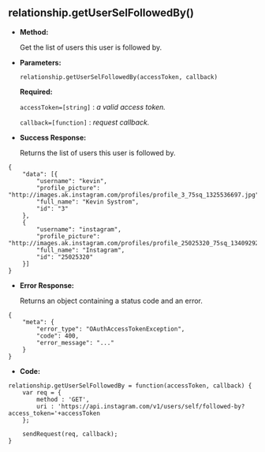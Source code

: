 **relationship.getUserSelFollowedBy()**
----

* **Method:**
  
	Get the list of users this user is followed by.
	
*  **Parameters:**

	```
	relationship.getUserSelFollowedBy(accessToken, callback)
	```

   **Required:**
 
   `accessToken=[string]` : *a valid access token.*
   
   `callback=[function]` : *request callback.*
   

* **Success Response:**
	
    Returns the list of users this user is followed by.
	
```
{
    "data": [{
        "username": "kevin",
        "profile_picture": "http://images.ak.instagram.com/profiles/profile_3_75sq_1325536697.jpg",
        "full_name": "Kevin Systrom",
        "id": "3"
    },
    {
        "username": "instagram",
        "profile_picture": "http://images.ak.instagram.com/profiles/profile_25025320_75sq_1340929272.jpg",
        "full_name": "Instagram",
        "id": "25025320"
    }]
}
```
 
* **Error Response:**
	
    Returns an object containing a status code and an error.
	
```
{
	"meta": {
		"error_type": "OAuthAccessTokenException",
		"code": 400,
		"error_message": "..."
	}
}
```

* **Code:**

```
relationship.getUserSelFollowedBy = function(accessToken, callback) {
    var req = {
        method : 'GET',
        uri : 'https://api.instagram.com/v1/users/self/followed-by?access_token='+accessToken
    };

    sendRequest(req, callback);
}
```